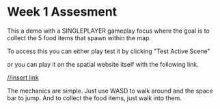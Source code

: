 # Week 1 Assesment


This a demo with a SINGLEPLAYER gameplay focus where the goal is to collect the 5 food items that spawn within the map.
   
To access this you can either play test it by clicking "Test Active Scene"
   
or you can play it on the spatial website itself with the following link.

[//insert link](https://www.spatial.io/s/Island-Demo-6682c5d1bd196996e1095839)
   
The mechanics are simple.
Just use WASD to walk around and the space bar to jump. 
And to collect the food items, just walk into them.
